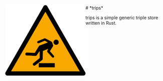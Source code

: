 <img src="ISO_7010_W007.svg.png" alt="A warning sign of a figure tripping over a box." align="left" />
# *trips*

trips is a simple generic triple store written in Rust.
